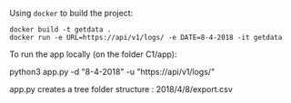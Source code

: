 Using `docker` to build the project:

```
docker build -t getdata .
docker run -e URL=https://api/v1/logs/ -e DATE=8-4-2018 -it getdata
```

To run the app locally (on the folder C1/app):

python3 app.py -d "8-4-2018" -u "https://api/v1/logs/"

app.py creates a tree folder structure : 2018/4/8/export.csv
